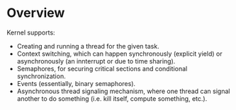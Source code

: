 # Overview
Kernel supports:
- Creating and running a thread for the given task.
- Context switching, which can happen synchronously (explicit yield) or asynchronously (an innterrupt or due to time sharing).
- Semaphores, for securing critical sections and conditional synchronization.
- Events (essentially, binary semaphores).
- Asynchronous thread signaling mechanism, where one thread can signal another to do something (i.e. kill itself, compute something, etc.).
